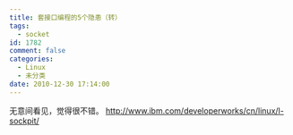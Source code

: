 ```yaml
---
title: 套接口编程的5个隐患（转）
tags:
  - socket
id: 1782
comment: false
categories:
  - Linux
  - 未分类
date: 2010-12-30 17:14:00
---
```


无意间看见，觉得很不错。
http://www.ibm.com/developerworks/cn/linux/l-sockpit/